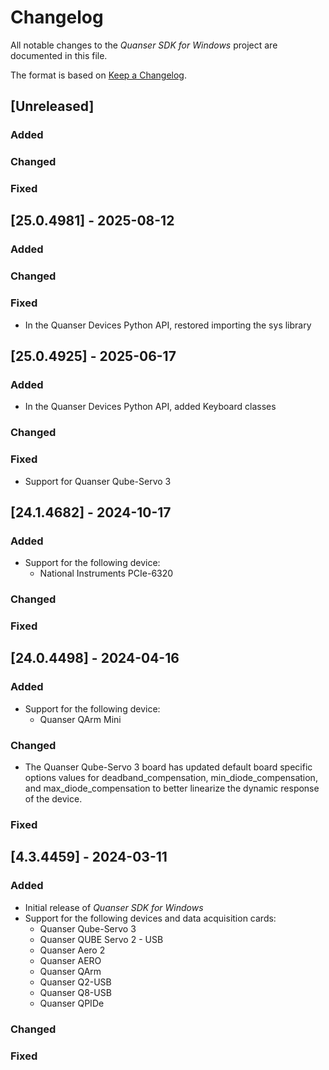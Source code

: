 # Changelog
All notable changes to the *Quanser SDK for Windows* project are documented in this file.

The format is based on [Keep a Changelog](https://keepachangelog.com/en/1.1.0/).


## [Unreleased]
### Added

### Changed

### Fixed


## [25.0.4981] - 2025-08-12
### Added

### Changed

### Fixed
- In the Quanser Devices Python API, restored importing the sys library


## [25.0.4925] - 2025-06-17
### Added
- In the Quanser Devices Python API, added Keyboard classes

### Changed

### Fixed
- Support for Quanser Qube-Servo 3


## [24.1.4682] - 2024-10-17
### Added
- Support for the following device:
    - National Instruments PCIe-6320

### Changed

### Fixed


## [24.0.4498] - 2024-04-16
### Added
- Support for the following device:
    - Quanser QArm Mini 

### Changed
- The Quanser Qube-Servo 3 board has updated default board specific options values for deadband_compensation, min_diode_compensation, and max_diode_compensation to better linearize the dynamic response of the device.

### Fixed


## [4.3.4459] - 2024-03-11
### Added
- Initial release of *Quanser SDK for Windows*
- Support for the following devices and data acquisition cards:
    - Quanser Qube-Servo 3
    - Quanser QUBE Servo 2 - USB
    - Quanser Aero 2
    - Quanser AERO
    - Quanser QArm
    - Quanser Q2-USB
    - Quanser Q8-USB
    - Quanser QPIDe

### Changed

### Fixed
